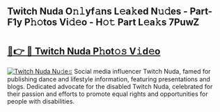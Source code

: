 ## Twitch Nuda O𝚗𝚕yf𝚊ns L𝚎a𝚔ed N𝚞𝚍es - Part-F1y P𝚑𝚘tos Vi𝚍𝚎o - H𝚘𝚝 Part L𝚎a𝚔s 7PuwZ

# <h2><a href="http://kf50j9.oniu.top/?m=Twitch+Nuda">🔗👉 🔴 Twitch Nuda P𝚑ot𝚘𝚜 V𝚒d𝚎o</a></h2>

[![Twitch Nuda Nu𝚍e𝚜](https://i.imgur.com/0qMVB7G.gif)](http://kf50j9.oniu.top/?m=Twitch+Nuda)
Social media influencer Twitch Nuda, famed for publishing dance and lifestyle information, featuring presentations and blogs. Dedicated advocate for the disabled Twitch Nuda, celebrated for their passion and efforts to promote equal rights and opportunities for people with disabilities.  
